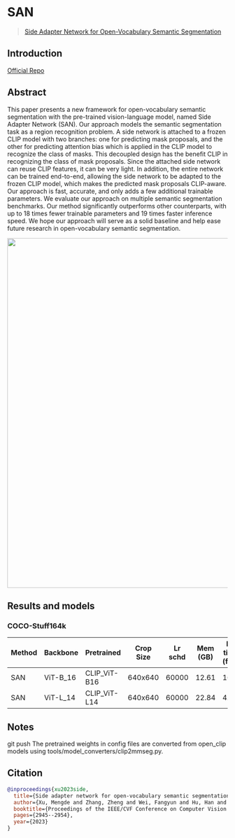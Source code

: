 # SAN

> [Side Adapter Network for Open-Vocabulary Semantic Segmentation](https://arxiv.org/abs/2302.12242)

## Introduction

<!-- [ALGORITHM] -->

<a href="https://github.com/MendelXu/SAN">Official Repo</a>

## Abstract

<!-- [ABSTRACT] -->

This paper presents a new framework for open-vocabulary semantic segmentation with the pre-trained vision-language model, named Side Adapter Network (SAN). Our approach models the semantic segmentation task as a region recognition problem. A side network is attached to a frozen CLIP model with two branches: one for predicting mask proposals, and the other for predicting attention bias which is applied in the CLIP model to recognize the class of masks. This decoupled design has the benefit CLIP in recognizing the class of mask proposals. Since the attached side network can reuse CLIP features, it can be very light. In addition, the entire network can be trained end-to-end, allowing the side network to be adapted to the frozen CLIP model, which makes the predicted mask proposals CLIP-aware. Our approach is fast, accurate, and only adds a few additional trainable parameters. We evaluate our approach on multiple semantic segmentation benchmarks. Our method significantly outperforms other counterparts, with up to 18 times fewer trainable parameters and 19 times faster inference speed. We hope our approach will serve as a solid baseline and help ease future research in open-vocabulary semantic segmentation.

<!-- [IMAGE] -->

<div align=center>
<img src="https://github.com/MendelXu/SAN/blob/main/resources/arch.png" width="800"/>
</div>

## Results and models

### COCO-Stuff164k

| Method | Backbone | Pretrained   | Crop Size | Lr schd | Mem (GB) | Inf time (fps) | Device | mIoU  | mIoU(ms+flip) | config | download                                                                                                                                                                                    |
| ------ | -------- | ------------ | --------- | ------- | -------- | -------------- | ------ | ----- | ------------- | ------ | ------------------------------------------------------------------------------------------------------------------------------------------------------------------------------------------- |
| SAN    | ViT-B_16 | CLIP_ViT-B16 | 640x640   | 60000   | 12.61    | 16.8           | V100   | 41.93 | 41.77         | -      | [model](https://download.openmmlab.com/mmsegmentation/v0.5/san/san-vit-b16_20230906-fd0a7684.pth) \| [log](https://download.openmmlab.com/mmsegmentation/v0.5/san/san-vit-b16_20230906.log) |
| SAN    | ViT-L_14 | CLIP_ViT-L14 | 640x640   | 60000   | 22.84    | 4.17           | V100   | 45.78 | 43.99         | -      | [model](https://download.openmmlab.com/mmsegmentation/v0.5/san/san-vit-l14_20230907-a11e098f.pth) \| [log](https://download.openmmlab.com/mmsegmentation/v0.5/san/san-vit-l14_20230907.log) |

## Notes

git push
The pretrained weights in config files are converted from open_clip models using tools/model_converters/clip2mmseg.py.

## Citation

```bibtex
@inproceedings{xu2023side,
  title={Side adapter network for open-vocabulary semantic segmentation},
  author={Xu, Mengde and Zhang, Zheng and Wei, Fangyun and Hu, Han and Bai, Xiang},
  booktitle={Proceedings of the IEEE/CVF Conference on Computer Vision and Pattern Recognition},
  pages={2945--2954},
  year={2023}
}
```
